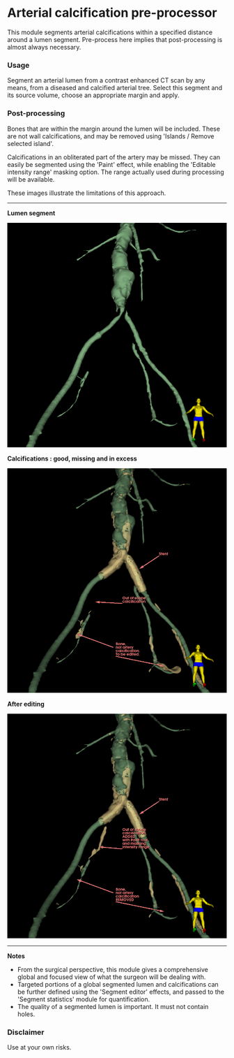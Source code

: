 # Arterial calcification pre-processor

This module segments arterial calcifications within a specified distance around a lumen segment. Pre-process here implies that post-processing is almost always necessary.

### Usage

Segment an arterial lumen from a contrast enhanced CT scan by any means, from a diseased and calcified arterial tree. Select this segment and its source volume, choose an appropriate margin and apply.


### Post-processing

Bones that are within the margin around the lumen will be included. These are not wall calcifications, and may be removed using 'Islands / Remove selected island'.

Calcifications in an obliterated part of the artery may be missed. They can easily be segmented using the 'Paint' effect, while enabling the 'Editable intensity range' masking option. The range actually used during processing will be available.

These images illustrate the limitations of this approach.

---

**Lumen segment**

![Lumen only](ArterialCalcificationPreProcessor_0.png)

**Calcifications : good, missing and in excess**

![Calcifications](ArterialCalcificationPreProcessor_1.png)

**After editing**

![Calcifications edited](ArterialCalcificationPreProcessor_2.png)

---

**Notes**

- From the surgical perspective, this module gives a comprehensive global and focused view of what the surgeon will be dealing with.
- Targeted portions of a global segmented lumen and calcifications can be further defined using the 'Segment editor' effects, and passed to the 'Segment statistics' module for quantification.
- The quality of a segmented lumen is important. It must not contain holes.

### Disclaimer

Use at your own risks.
